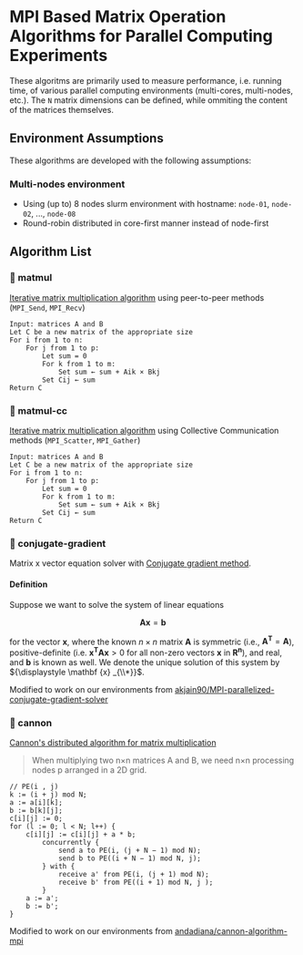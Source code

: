 # MPI Based Matrix Operation Algorithms for Parallel Computing Experiments

These algoritms are primarily used to measure performance, i.e. running time, of various parallel computing environments (multi-cores, multi-nodes, etc.). The `N` matrix dimensions can be defined, while ommiting the content of the matrices themselves.

## Environment Assumptions

These algorithms are developed with the following assumptions:

### Multi-nodes environment

- Using (up to) 8 nodes slurm environment with hostname: `node-01`, `node-02`, ..., `node-08`
- Round-robin distributed in core-first manner instead of node-first

## Algorithm List

### 📂 matmul

[Iterative matrix multiplication algorithm](https://en.wikipedia.org/wiki/Matrix_multiplication_algorithm#Iterative_algorithm) using peer-to-peer methods (`MPI_Send`, `MPI_Recv`)

```
Input: matrices A and B
Let C be a new matrix of the appropriate size
For i from 1 to n:
    For j from 1 to p:
        Let sum = 0
        For k from 1 to m:
            Set sum ← sum + Aik × Bkj
        Set Cij ← sum
Return C
```

### 📂 matmul-cc

[Iterative matrix multiplication algorithm](https://en.wikipedia.org/wiki/Matrix_multiplication_algorithm#Iterative_algorithm) using Collective Communication methods (`MPI_Scatter`, `MPI_Gather`)

```
Input: matrices A and B
Let C be a new matrix of the appropriate size
For i from 1 to n:
    For j from 1 to p:
        Let sum = 0
        For k from 1 to m:
            Set sum ← sum + Aik × Bkj
        Set Cij ← sum
Return C
```

### 📂 conjugate-gradient

Matrix x vector equation solver with [Conjugate gradient method](https://en.wikipedia.org/wiki/Conjugate_gradient_method).

#### Definition

Suppose we want to solve the system of linear equations

$$
    {\displaystyle \mathbf {A} \mathbf {x} =\mathbf {b} }
$$

for the vector ${\displaystyle \mathbf {x} }$, where the known ${\displaystyle n\times n}$ matrix ${\displaystyle \mathbf {A} }$ is symmetric (i.e., ${\displaystyle \mathbf {A}^\mathbf{T} =\mathbf{A}}$), positive-definite (i.e. ${\displaystyle \mathbf{x}^\mathbf{T}\mathbf{A}\mathbf{x} > 0}$ for all non-zero vectors ${\displaystyle \mathbf {x} }$ in ${\displaystyle \mathbf{R}^\mathbf{n}}$), and real, and ${\displaystyle \mathbf {b} }$ is known as well. We denote the unique solution of this system by ${\displaystyle \mathbf {x} _{\\*}}$.

Modified to work on our environments from [akjain90/MPI-parallelized-conjugate-gradient-solver](https://github.com/akjain90/MPI-parallelized-conjugate-gradient-solver)

### 📂 cannon

[Cannon's distributed algorithm for matrix multiplication](https://en.wikipedia.org/wiki/Cannon%27s_algorithm)

> When multiplying two n×n matrices A and B, we need n×n processing nodes p arranged in a 2D grid.

```
// PE(i , j)
k := (i + j) mod N;
a := a[i][k];
b := b[k][j];
c[i][j] := 0;
for (l := 0; l < N; l++) {
    c[i][j] := c[i][j] + a * b;
        concurrently {
            send a to PE(i, (j + N − 1) mod N);
            send b to PE((i + N − 1) mod N, j);
        } with {
            receive a' from PE(i, (j + 1) mod N);
            receive b' from PE((i + 1) mod N, j );
        }
    a := a';
    b := b';
}
```

Modified to work on our environments from [andadiana/cannon-algorithm-mpi](https://github.com/andadiana/cannon-algorithm-mpi)
